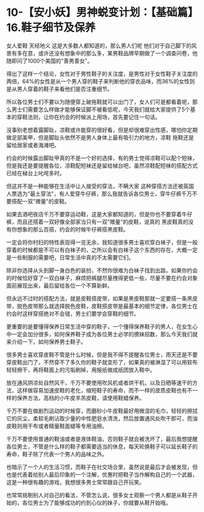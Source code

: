# 10-【安小妖】男神蜕变计划：【基础篇】16.鞋子细节及保养

女人爱鞋 天经地义 这是大多数人都知道的，那么男人们呢 他们对于自己脚下的风景有多在意，或许还没有想象中的那么多，某男鞋品牌早期做了一个调查问卷，他随即问了1000个美国的"善男善女"。

得出了这样一个结论，女性对于男性鞋子的关注度，是男性对于女性鞋子关注度的两倍，64%的女性是从一个男人穿的鞋子来判断他的穿衣品味，而36%的女性则是从男人穿着的鞋子来看他们是否注重细节。

所以各位男士们不要以为随便穿上破拖鞋就可以出门了，女人们可是都看着呢，那么男士们需要怎么样做才能够保证脚不被看低呢，今天我们就给大家提供了5个基本的穿鞋法则，让你在约会的时候派上用场，首先要记住一句话。

没事别老想着露脚趾，凉鞋或许能穿的很好看，但是却很难穿出性感，哪怕你定期做足部美甲，但是脚趾头依然不是男人身体上最有吸引力的地方，凉鞋 拖鞋还是留给居家或者海滩吧。

约会的时候露出脚趾甲真的不是一个好的选择，有的男士觉得凉鞋可以配个短袜，但是我还是要提醒各位，凉鞋配短袜还是留给梯台吧，虽然凉鞋配短袜的搭配方式已经在梯台上叱咤多时。

但这并不是一种能够在生活中让人接受的穿法，不瞒大家 这种穿搭方法还被英国人票选为"最土穿法"，有人爱穿牛仔裤，那么我就告诉各位男士，穿牛仔裤千万不要搭配一双"赠量"的皮鞋。

如果去酒吧夜店千万不要穿运动鞋，这是大家都知道的，但是你也不要穿着牛仔裤，而且还搭着一双好像全部家当只有一双"赠量"的皮鞋，说真的 黑皮鞋真的没有你想象的那么百搭，约会的时候牛仔裤搭黑皮鞋。

一定会将你村妇的特性表现得一览无余，我知道很多男士喜欢穿白袜子，但是一般穿着的时候都是不可以有白袜子的，之所以会有白袜子这个东西的存在，大概一定是一些制服的需要吧，日常生活中真的不太需要它们。

除非你选择从头到脚一身白色的装扮，不然你很难为白袜子找到出路，如果你约会的时候恰好穿了一双白袜子，麻烦把裤腿尽量拽得更低一些，尽量不要在约会对象面前展现出来，最后留给各位一个不算新鲜。

但永远不过时的搭配方法，就是皮鞋搭皮带，如果是黑皮鞋那就一定要搭一条黑皮带，脱色皮带那么就选择脱色皮鞋，皮鞋搭皮带是最基本的细节定律，各位男士在约会时这样穿搭绝对不会错，男士们要学会穿鞋的细节。

更重要的是要懂得保养日常生活中穿的鞋子，一个懂得保养鞋子的男人，在女生心中一定会加分很多，如何保养鞋子成为各位男士必学的撩妹招数，那么今天我们就来介绍一下，如何保养男士鞋子。

很多男士喜欢穿皮鞋不管是什么时候，但是我不得不提醒各位男士，雨天还是不要穿皮鞋出门了，不然穿不了多久你的鞋子就变形了，如果真的被淋湿了可以用软布轻轻擦干，再将鞋面上的污垢刷掉，用报纸做成纸团放入鞋中。

放在通风阴凉处自然风干，千万不要使用吹风机或者烘干机，以及日晒等速干的方法，这样做容易加速皮鞋的老化，缩短鞋子的寿命，而不一样的皮质皮鞋也有不一样的保养方法，高档的小牛皮羊羔皮鞋，请使用鞋蜡保养。

千万不要在做剧烈运动的时候穿，而磨砂小牛皮鞋最好用微湿的毛巾，轻轻的擦拭它的灰尘，柔软毛刷沾取少量的中性肥皂水清洗，然后放置通风处吹干即可，而油皮鞋则用干布或者精量鞋面蜡等专用油擦。

千万不要使用普通的鞋油或者是液体鞋油，否则鞋子就会被洗坏了，最后我想提醒各位男士，不管是什么样的鞋子都需要适当的休息，每天轮换鞋子可以延长鞋子的寿命，鞋子除了代表一个男人的品味之外。

也暗示了一个人的生活习惯，而鞋子在社交场合里，虽然说是最后才会被发现，但也是代表着给别人最后印象的一个注解，优惠时把鞋子当作解构自己的一个武器，这是一种很有趣的游戏，我想很多男士常常跟自己开玩笑。

也常常挑剔别人对自己的看法，不管怎么说，很多女士观察一个男人都是从鞋子开始的，各位男士为了能够成功的约到心仪的妹子，你就要从鞋开始哦。

